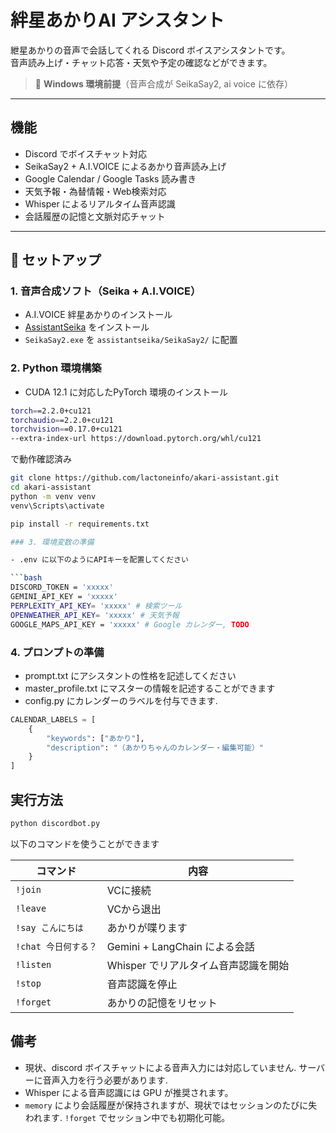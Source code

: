 # 絆星あかりAI アシスタント

紲星あかりの音声で会話してくれる Discord ボイスアシスタントです。  
音声読み上げ・チャット応答・天気や予定の確認などができます。

> 🔧 **Windows 環境前提**（音声合成が SeikaSay2, ai voice に依存）

---

## 機能

- Discord でボイスチャット対応
- SeikaSay2 + A.I.VOICE によるあかり音声読み上げ
- Google Calendar / Google Tasks 読み書き
- 天気予報・為替情報・Web検索対応
- Whisper によるリアルタイム音声認識
- 会話履歴の記憶と文脈対応チャット

---

## 🔧 セットアップ

### 1. 音声合成ソフト（Seika + A.I.VOICE）

- A.I.VOICE 絆星あかりのインストール
- [AssistantSeika](https://voicepeak.technospeech.co.jp/seika/) をインストール
- `SeikaSay2.exe` を `assistantseika/SeikaSay2/` に配置

### 2. Python 環境構築

- CUDA 12.1 に対応したPyTorch 環境のインストール
```bash
torch==2.2.0+cu121
torchaudio==2.2.0+cu121
torchvision==0.17.0+cu121
--extra-index-url https://download.pytorch.org/whl/cu121
```
で動作確認済み

```bash
git clone https://github.com/lactoneinfo/akari-assistant.git
cd akari-assistant
python -m venv venv
venv\Scripts\activate

pip install -r requirements.txt

### 3. 環境変数の準備

- .env に以下のようにAPIキーを配置してください

```bash
DISCORD_TOKEN = 'xxxxx'
GEMINI_API_KEY = 'xxxxx'
PERPLEXITY_API_KEY= 'xxxxx' # 検索ツール
OPENWEATHER_API_KEY= 'xxxxx' # 天気予報
GOOGLE_MAPS_API_KEY = 'xxxxx' # Google カレンダー, TODO
```

### 4. プロンプトの準備

- prompt.txt にアシスタントの性格を記述してください
- master_profile.txt にマスターの情報を記述することができます
- config.py にカレンダーのラベルを付与できます.
```python
CALENDAR_LABELS = [
    {
        "keywords": ["あかり"],
        "description": "（あかりちゃんのカレンダー・編集可能）"
    }
]
```

## 実行方法

```python
python discordbot.py
```

以下のコマンドを使うことができます

| コマンド      | 内容                                         |
|---------------|----------------------------------------------|
| `!join`       | VCに接続                                     |
| `!leave`      | VCから退出                                   |
| `!say こんにちは` | あかりが喋ります                              |
| `!chat 今日何する？` | Gemini + LangChain による会話             |
| `!listen`     | Whisper でリアルタイム音声認識を開始         |
| `!stop`       | 音声認識を停止                                |
| `!forget`     | あかりの記憶をリセット                        |


## 備考
- 現状、discord ボイスチャットによる音声入力には対応していません. サーバーに音声入力を行う必要があります.
- Whisper による音声認識には GPU が推奨されます。
- `memory` により会話履歴が保持されますが、現状ではセッションのたびに失われます. `!forget` でセッション中でも初期化可能。
